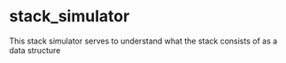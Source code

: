 # stack_simulator
This stack simulator serves to understand what the stack consists of as a data structure
